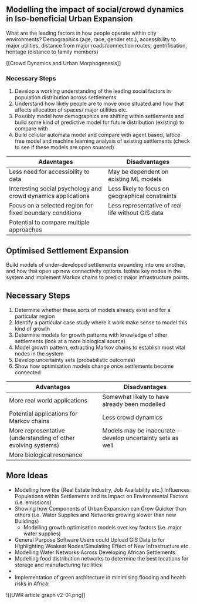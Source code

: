 ## Modelling the impact of social/crowd dynamics in Iso-beneficial Urban Expansion

What are the leading factors in how people operate within city environments? Demographics (age, race, gender etc.), accessibility to major utilities, distance from major roads/connection routes, gentrification, heritage (distance to family members)

[[Crowd Dynamics and Urban Morphogenesis]]

### Necessary Steps

1. Develop a working understanding of the leading social factors in population distribution across settlements
2. Understand how likely people are to move once situated and how that affects allocation of spaces/ major utilities etc.
3. Possibly model how demographics are shifting within settlements and build some kind of predictive model for future distribution (existing) to compare with
4. Build cellular automata model and compare with agent based, lattice free model and machine learning analysis of existing settlements (check to see if these models are open sourced)

| Adavntages                                                    | Disadvantages                                     |
| ------------------------------------------------------------- | ------------------------------------------------- |
| Less need for accessibility to data                           | May be dependent on existing ML models            |
| Interesting social psychology and crowd dynamics applications | Less likely to focus on geographical constraints  |
| Focus on a selected region for fixed boundary conditions      | Less representative of real life without GIS data |
| Potential to compare multiple approaches                      |                                                   |

## Optimised Settlement Expansion

Build models of under-developed settlements expanding into one another, and how that open up new connectivity options. Isolate key nodes in the system and implement Markov chains to predict major infrastructure points. 

## Necessary Steps

1. Determine whether these sorts of models already exist and for a particular region
2. Identify a particular case study where it work make sense to model this kind of growth
3. Determine models for growth patterns with knowledge of other settlements (look at a more biological source)
4. Model growth pattern, extracting Markov chains to establish most vital nodes in the system
5. Develop uncertainty sets (probabilistic outcomes)
6. Show how optimisation models change once settlements become connected

| Advantages                                                    | Disadvantages                                               |
| ------------------------------------------------------------- | ----------------------------------------------------------- |
| More real world applications                                  | Somewhat likely to have already been modelled               |
| Potential applications for Markov chains                      | Less crowd dynamics                                         |
| More representative (understanding of other evolving systems) | Models may be inaccurate - develop uncertainty sets as well |
| More biological resonance                                     |                                                             |

## More Ideas

- Modelling how the {Real Estate Industry, Job Availability etc.} Influences Populations within Settlements and its Impact on Environmental Factors (i.e. emissions)
- Showing how Components of Urban Expansion can Grow Quicker than others (i.e. Water Supplies and Networks growing slower than new Buildings)
	- Modelling growth optimisation models over key factors (i.e. major water supplies)
- General Purpose Software Users could Upload GIS Data to for Highlighting Weakest Nodes/Simulating Effect of New Infrastructure etc.
- Modelling Water Networks Across Developing African Settlements
- Modelling food distribution networks to determine the best locations for storage and manufacturing facilities
- 
- Implementation of green architecture in minimising flooding and health risks in Africa:

![[UWR article graph v2-01.png]]

